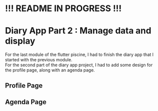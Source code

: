 # !!! README IN PROGRESS !!!

# Diary App Part 2 : Manage data and display 

For the last module of the flutter piscine, I had to finish the diary app that I started with the previous module. <br/>
For the second part of the diary app project, I had to add some design for the profile page, along with an agenda page. 

## Profile Page

## Agenda Page

